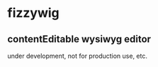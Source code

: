 fizzywig
========

contentEditable wysiwyg editor 
--------

under development, not for production use, etc.